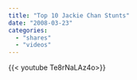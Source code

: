 ```yaml
---
title: "Top 10 Jackie Chan Stunts"
date: "2008-03-23"
categories:
  - "shares"
  - "videos"
---
```


<div style="width: 70vw;">{{< youtube Te8rNaLAz4o>}}</div>
